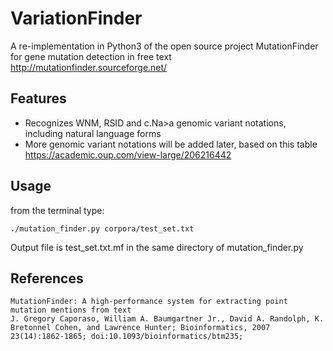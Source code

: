 # VariationFinder
A re-implementation in Python3 of the open source project MutationFinder for gene mutation detection in free text http://mutationfinder.sourceforge.net/

## Features

* Recognizes WNM, RSID and c.Na>a genomic variant notations, including natural language forms 
* More genomic variant notations will be added later, based on this table https://academic.oup.com/view-large/206216442

## Usage

from the terminal type:

```
./mutation_finder.py corpora/test_set.txt 

```

Output file is test_set.txt.mf in the same directory of mutation_finder.py

## References

```
MutationFinder: A high-performance system for extracting point mutation mentions from text
J. Gregory Caporaso, William A. Baumgartner Jr., David A. Randolph, K. Bretonnel Cohen, and Lawrence Hunter; Bioinformatics, 2007 23(14):1862-1865; doi:10.1093/bioinformatics/btm235;
```

